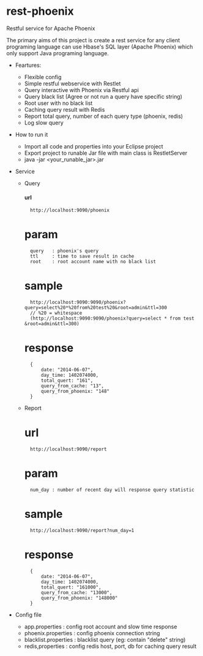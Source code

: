 rest-phoenix
============

Restful service for Apache Phoenix

The primary aims of this project is create a rest service for any client programing language can use Hbase's SQL layer (Apache Phoenix) which only support Java programing language.

- Feartures:
	+ Flexible config
	+ Simple restful webservice with Restlet
	+ Query interactive with Phoenix via Restful api
	+ Query black list (Agree or not run a query have specific string)  
	+ Root user with no black list
	+ Caching query result with Redis
	+ Report total query, number of each query type (phoenix, redis)
	+ Log slow query

- How to run it
	+ Import all code and properties into your Eclipse project
	+ Export project to runable Jar file with main class is RestletServer
	+ java -jar <your_runable_jar>.jar 

- Service
	+ Query
		#### url
			http://localhost:9090/phoenix
		# param
			query 	: phoenix's query
			ttl 	: time to save result in cache
			root 	: root account name with no black list
		# sample
			http://localhost:9090:9090/phoenix?query=select%20*%20from%20test%20&root=admin&ttl=300
			// %20 = whitespace
			(http://localhost:9090:9090/phoenix?query=select * from test &root=admin&ttl=300)
		# response
			{
				date: "2014-06-07",
				day_time: 1402074000,
				total_quert: "161",
				query_from_cache: "13",
				query_from_phoenix: "148"
			}

	+ Report
		# url
			http://localhost:9090/report
		# param
			num_day : number of recent day will response query statistic
		# sample
			http://localhost:9090/report?num_day=1
		# response
			{
				date: "2014-06-07",
				day_time: 1402074000,
				total_quert: "161000",
				query_from_cache: "13000",
				query_from_phoenix: "148000"
			}

- Config file
	+ app.properties 			:	config root account and slow time response
	+ phoenix.properties 		: 	config phoenix connection string
	+ blacklist.properties 		: 	blacklist query (eg: contain "delete" string)
	+ redis,properties			: 	config redis host, port, db for caching query result
